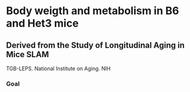 <h1> Body weigth and metabolism in B6 and Het3 mice </h1>
<h2> Derived from the Study of Longitudinal Aging in Mice SLAM </h2>
TGB-LEPS. National Institute on Aging. NIH
<h3> Goal </h3>

